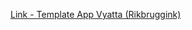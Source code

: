 [Link - Template App Vyatta (Rikbruggink)](https://github.com/Rikbruggink/Zabbix-templates/tree/master/2.0/Vyatta)
